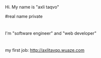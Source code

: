 Hi. My name is "axli taqvo"

#real name private

#

I'm "software engineer" and "web developer"

#

my first job: http://axlitavqo.wuaze.com
